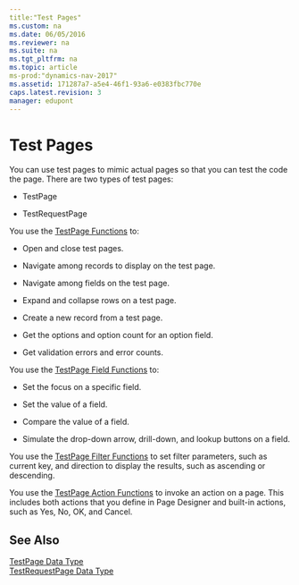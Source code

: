 ```yaml
---
title:"Test Pages"
ms.custom: na
ms.date: 06/05/2016
ms.reviewer: na
ms.suite: na
ms.tgt_pltfrm: na
ms.topic: article
ms-prod:"dynamics-nav-2017"
ms.assetid: 171287a7-a5e4-46f1-93a6-e0383fbc770e
caps.latest.revision: 3
manager: edupont
---
```

# Test Pages
You can use test pages to mimic actual pages so that you can test the code the page. There are two types of test pages:  
  
-   TestPage  
  
-   TestRequestPage  
  
 You use the [TestPage Functions](TestPage-Functions.md) to:  
  
-   Open and close test pages.  
  
-   Navigate among records to display on the test page.  
  
-   Navigate among fields on the test page.  
  
-   Expand and collapse rows on a test page.  
  
-   Create a new record from a test page.  
  
-   Get the options and option count for an option field.  
  
-   Get validation errors and error counts.  
  
 You use the [TestPage Field Functions](TestPage-Field-Functions.md) to:  
  
-   Set the focus on a specific field.  
  
-   Set the value of a field.  
  
-   Compare the value of a field.  
  
-   Simulate the drop\-down arrow, drill\-down, and lookup buttons on a field.  
  
 You use the [TestPage Filter Functions](TestPage-Filter-Functions.md) to set filter parameters, such as current key, and direction to display the results, such as ascending or descending.  
  
 You use the [TestPage Action Functions](TestPage-Action-Functions.md) to invoke an action on a page. This includes both actions that you define in Page Designer and built\-in actions, such as Yes, No, OK, and Cancel.  
  
## See Also  
 [TestPage Data Type](TestPage-Data-Type.md)   
 [TestRequestPage Data Type](TestRequestPage-Data-Type.md)